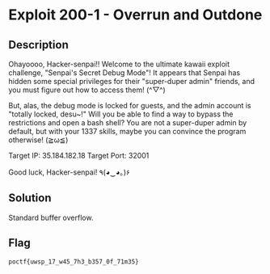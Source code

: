 # Exploit 200-1 - Overrun and Outdone
## Description
Ohayoooo, Hacker-senpai!! Welcome to the ultimate kawaii exploit challenge, "Senpai's Secret Debug Mode"! It appears that Senpai has hidden some special privileges for their "super-duper admin" friends, and you must figure out how to access them! (^▽^)

But, alas, the debug mode is locked for guests, and the admin account is "totally locked, desu~!" Will you be able to find a way to bypass the restrictions and open a bash shell? You are not a super-duper admin by default, but with your 1337 skills, maybe you can convince the program otherwise! (≧ω≦)

Target IP: 35.184.182.18
Target Port: 32001 

Good luck, Hacker-senpai! ٩(◕‿◕｡)۶

## Solution
Standard buffer overflow.

## Flag
`poctf{uwsp_17_w45_7h3_b357_0f_71m35}`
